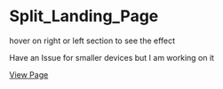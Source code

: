 # Split_Landing_Page

hover on right or left section to see the effect

Have an Issue for smaller devices but I am working on it

[View Page]()
